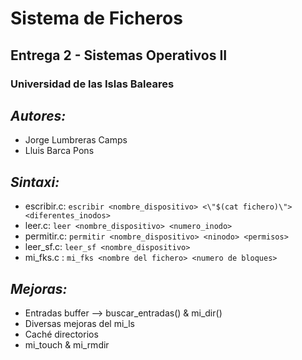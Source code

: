 # Sistema de Ficheros

## Entrega 2 - Sistemas Operativos II

### Universidad de las Islas Baleares

## *Autores:*

- Jorge Lumbreras Camps
- Lluis Barca Pons

## *Sintaxi:*

- escribir.c: `escribir <nombre_dispositivo> <\"$(cat fichero)\"> <diferentes_inodos>`
- leer.c: `leer <nombre_dispositivo> <numero_inodo>`
- permitir.c: `permitir <nombre_dispositivo> <ninodo> <permisos>`
- leer_sf.c: `leer_sf <nombre_dispositivo>`
- mi_fks.c : `mi_fks <nombre del fichero> <numero de bloques>`

## *Mejoras:*

- Entradas buffer --> buscar_entradas() & mi_dir()
- Diversas mejoras del mi_ls
- Caché directorios
- mi_touch & mi_rmdir
